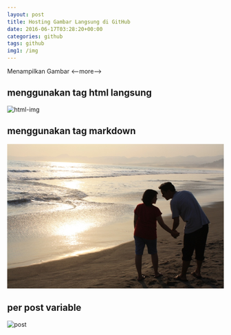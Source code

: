 ```yaml
---
layout: post
title: Hosting Gambar Langsung di GitHub
date: 2016-06-17T03:28:20+00:00
categories: github
tags: github
img1: /img
---
```


Menampilkan Gambar <--more-->

## menggunakan tag html langsung
<img alt="html-img" src="{{ site.img }}/sample.jpg" />

## menggunakan tag markdown
![img](/img/sample.jpg)

## per post variable
<img alt="post" src="{{ post.img1 }}/sample.jpg" />
